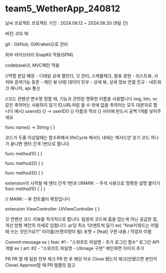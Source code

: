 # team5_WetherApp_240812
날씨 프로젝트
프로젝트 기간 : 2024.08.12 ~ 2024.08.20 (9일 간)

버전: iOS 16

git : GitHub, GitKraken으로 관리

외부 라이브러리 SnapKit 적용(SPM)

codebaseUI, MVC패턴 적용

//역할 분담
혜정 - 디테일 상세 캘린더, 깃 관리, 스케쥴체크, 발표
광현 - 리스트뷰, 서치바 검색기능
동준 - 메인 뷰 UI랑 데이터
민우 - 상세 뷰, 상세 정보 연결
진규 - 네트워크 매니저, api 통신

//코드 컨벤션
변수명 정할 때, 기능과 관련된 명확한 이름을 사용합니다
img, btn, vc같은 축약어는 사용하지 않기
ID,URL처럼 쓸 수 밖에 없을 축약어는 모두 대문자로 합니다 예시) userid() {} → userID() {}
이름과 꺽쇠 {} 사이에 반드시 공백 1개를 넣어주세요

func name() -> String {
}

코드가 두줄 이상일때는 함수화해서 lifeCycle 메서드 내에는 메서드만 넣기
코드 하나가 끝나면 엔터 간격 1번으로 합니다.

func method1() {
}

func method2() {
}

func method3() {
}

extension이 시작될 때 엔터 간격 1번과 //MARK: - 주석 사용으로 명확한 설명 붙이기
	func method1() {
	}
}

// MARK: - 뷰 컨트롤러 확장입니다

extension ViewController: UIViewController {
}

깃 컨벤션
코드 리뷰를 적극적으로 합니다. 팀원의 코드에 흠을 잡는게 아닌 궁금한 점, 개선 방향 제안의 자세로 임합니다. pr당 최소 1코멘트씩 달기 ex) “final키워드는 어떨 때 쓰는 것인가요?!”
타이틀(브랜치명이 될) 포멧 = [feat] 구현 내용 / 작업자 이름

Commit message
ex ) feat: #1 - “스위프트 파일명 - 추가 로그인 함수” 로그인 API 개발
ex ) art: #2 - “스위프트 파일명 - UIImage 구현” 메인화면 이미지 추가

PR
PR 할 때 팀원 전부 체크
PR 한 후 해당 이슈 Close 됐는지 체크(안됐으면 본인이 Close)
Approve할 때 PR 템플릿 참고



